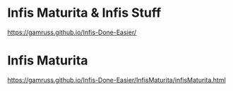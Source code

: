 # Infis Maturita & Infis Stuff
https://gamruss.github.io/Infis-Done-Easier/

# Infis Maturita

https://gamruss.github.io/Infis-Done-Easier/InfisMaturita/infisMaturita.html
